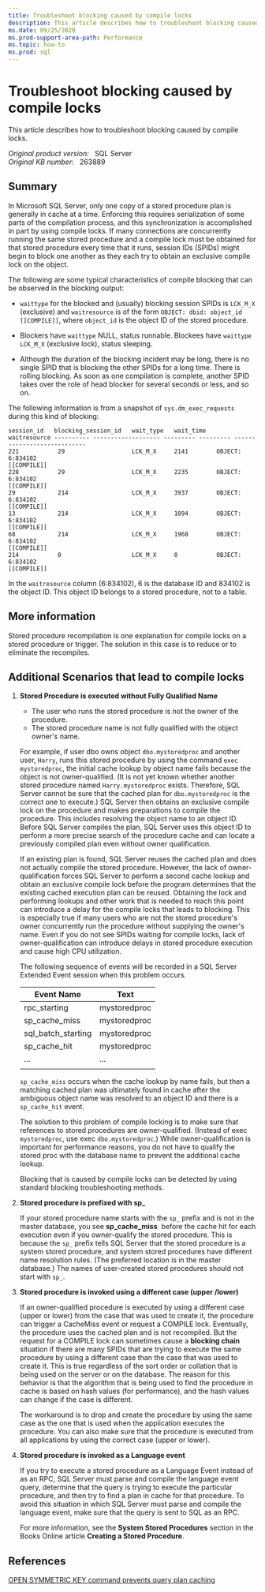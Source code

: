 ```yaml
---
title: Troubleshoot blocking caused by compile locks
description: This article describes how to troubleshoot blocking caused by compile locks.
ms.date: 09/25/2020
ms.prod-support-area-path: Performance
ms.topic: how-to
ms.prod: sql
---
```

# Troubleshoot blocking caused by compile locks

This article describes how to troubleshoot blocking caused by compile locks.

_Original product version:_ &nbsp; SQL Server  
_Original KB number:_ &nbsp; 263889

## Summary

In Microsoft SQL Server, only one copy of a stored procedure plan is generally in cache at a time. Enforcing this requires serialization of some parts of the compilation process, and this synchronization is accomplished in part by using compile locks. If many connections are concurrently running the same stored procedure and a compile lock must be obtained for that stored procedure every time that it runs, session IDs (SPIDs) might begin to block one another as they each try to obtain an exclusive compile lock on the object.

The following are some typical characteristics of compile blocking that can be observed in the blocking output:

- `waittype` for the blocked and (usually) blocking session SPIDs is `LCK_M_X` (exclusive) and `waitresource` is of the form `OBJECT: dbid: object_id [[COMPILE]]`, where `object_id` is the object ID of the stored procedure.

- Blockers have `waittype` NULL, status runnable. Blockees have `waittype` `LCK_M_X` (exclusive lock), status sleeping.

- Although the duration of the blocking incident may be long, there is no single SPID that is blocking the other SPIDs for a long time. There is rolling blocking. As soon as one compilation is complete, another SPID takes over the role of head blocker for several seconds or less, and so on.

The following information is from a snapshot of `sys.dm_exec_requests` during this kind of blocking:

```console
session_id   blocking_session_id   wait_type   wait_time   waitresource ---------- ------------------- --------- --------- ----------------------------
221           29                   LCK_M_X     2141        OBJECT: 6:834102
[[COMPILE]]
228           29                   LCK_M_X     2235        OBJECT: 6:834102
[[COMPILE]]
29            214                  LCK_M_X     3937        OBJECT: 6:834102
[[COMPILE]]
13            214                  LCK_M_X     1094        OBJECT: 6:834102
[[COMPILE]]
68            214                  LCK_M_X     1968        OBJECT: 6:834102
[[COMPILE]]
214           0                    LCK_M_X     0           OBJECT: 6:834102
[[COMPILE]]
```

In the `waitresource` column (6:834102), 6 is the database ID and 834102 is the object ID. This object ID belongs to a stored procedure, not to a table.

## More information

Stored procedure recompilation is one explanation for compile locks on a stored procedure or trigger. The solution in this case is to reduce or to eliminate the recompiles.

## Additional Scenarios that lead to compile locks

1. **Stored Procedure is executed without Fully Qualified Name**  

   - The user who runs the stored procedure is not the owner of the procedure.
   - The stored procedure name is not fully qualified with the object owner's name.

   For example, if user dbo owns object `dbo.mystoredproc` and another user, `Harry`, runs this stored procedure by using the command `exec mystoredproc`, the initial cache lookup by object name fails because the object is not owner-qualified. (It is not yet known whether another stored procedure named `Harry.mystoredproc` exists. Therefore, SQL Server cannot be sure that the cached plan for `dbo.mystoredproc` is the correct one to execute.) SQL Server then obtains an exclusive compile lock on the procedure and makes preparations to compile the procedure. This includes resolving the object name to an object ID. Before SQL Server compiles the plan, SQL Server uses this object ID to perform a more precise search of the procedure cache and can locate a previously compiled plan even without owner qualification.

   If an existing plan is found, SQL Server reuses the cached plan and does not actually compile the stored procedure. However, the lack of owner-qualification forces SQL Server to perform a second cache lookup and obtain an exclusive compile lock before the program determines that the existing cached execution plan can be reused. Obtaining the lock and performing lookups and other work that is needed to reach this point can introduce a delay for the compile locks that leads to blocking. This is especially true if many users who are not the stored procedure's owner concurrently run the procedure without supplying the owner's name. Even if you do not see SPIDs waiting for compile locks, lack of owner-qualification can introduce delays in stored procedure execution and cause high CPU utilization.

   The following sequence of events will be recorded in a SQL Server Extended Event session when this problem occurs.

    |Event Name|Text|
    |---|---|
    |rpc_starting|mystoredproc|
    |sp_cache_miss|mystoredproc|
    |sql_batch_starting|mystoredproc|
    |sp_cache_hit|mystoredproc|
    |...|...|
    |||

   `sp_cache_miss` occurs when the cache lookup by name fails, but then a matching cached plan was ultimately found in cache after the ambiguous object name was resolved to an object ID and there is a `sp_cache_hit` event.

   The solution to this problem of compile locking is to make sure that references to stored procedures are owner-qualified. (Instead of exec `mystoredproc`, use exec `dbo.mystoredproc`.) While owner-qualification is important for performance reasons, you do not have to qualify the stored proc with the database name to prevent the additional cache lookup.

   Blocking that is caused by compile locks can be detected by using standard blocking troubleshooting methods.

2. **Stored procedure is prefixed with sp_**  

   If your stored procedure name starts with the `sp_` prefix and is not in the master database, you see **sp_cache_miss**  before the cache hit for each execution even if you owner-qualify the stored procedure. This is because the `sp_` prefix tells SQL Server that the stored procedure is a system stored procedure, and system stored procedures have different name resolution rules. (The preferred location is in the master database.) The names of user-created stored procedures should not start with `sp_`.

3. **Stored procedure is invoked using a different case (upper /lower)**  

   If an owner-qualified procedure is executed by using a different case (upper or lower) from the case that was used to create it, the procedure can trigger a CacheMiss event or request a COMPILE lock. Eventually, the procedure uses the cached plan and is not recompiled. But the request for a COMPILE lock can sometimes cause a **blocking chain** situation if there are many SPIDs that are trying to execute the same procedure by using a different case than the case that was used to create it. This is true regardless of the sort order or collation that is being used on the server or on the database. The reason for this behavior is that the algorithm that is being used to find the procedure in cache is based on hash values (for performance), and the hash values can change if the case is different.

   The workaround is to drop and create the procedure by using the same case as the one that is used when the application executes the procedure. You can also make sure that the procedure is executed from all applications by using the correct case (upper or lower).

4. **Stored procedure is invoked as a Language event**  

   If you try to execute a stored procedure as a Language Event instead of as an RPC, SQL Server must parse and compile the language event query, determine that the query is trying to execute the particular procedure, and then try to find a plan in cache for that procedure. To avoid this situation in which SQL Server must parse and compile the language event, make sure that the query is sent to SQL as an RPC.

   For more information, see the **System Stored Procedures** section in the Books Online article **Creating a Stored Procedure**.

## References

[OPEN SYMMETRIC KEY command prevents query plan caching](/archive/blogs/sqlserverfaq/open-symmetric-key-command-prevents-query-plan-caching)
